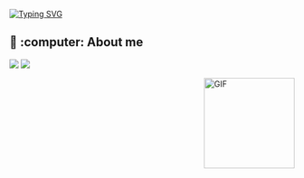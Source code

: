<a href="https://git.io/typing-svg"><img src="https://readme-typing-svg.demolab.com?font=Arial&weight=500&size=30&duration=3500&pause=1500&color=FFFFFF&center=true&vCenter=true&random=false&width=1000&lines=Hi%2C+I%C2%B4m+Steven+Montoya+%F0%9F%92%AC" alt="Typing SVG" /></a>
<h2>🌱 :computer: About me</h2>
 <p align="left">
  <img src="https://img.shields.io/badge/Focus-Backend%20Development-dodgerblue" />
  <img src="https://img.shields.io/badge/Languages-English Spanish-dodgerblue" />
</p>

<img align="right" alt="GIF" height="160px" src="https://media.giphy.com/media/Ah3zHH7hvsSB2/giphy.gif" />
